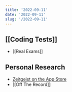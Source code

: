 ```yaml
---
title: '2022-09-11'
date: '2022-09-11'
slug: '/2022-09-11'
---
```


## [[Coding Tests]]

- [[Real Exams]]

## Personal Research

- [Zeitgeist on the App Store](https://apps.apple.com/app/id1526052028)
- [[Off The Record]]
